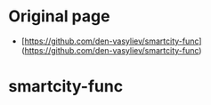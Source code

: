 # Original page

* [https://github.com/den-vasyliev/smartcity-func] (https://github.com/den-vasyliev/smartcity-func)

# smartcity-func